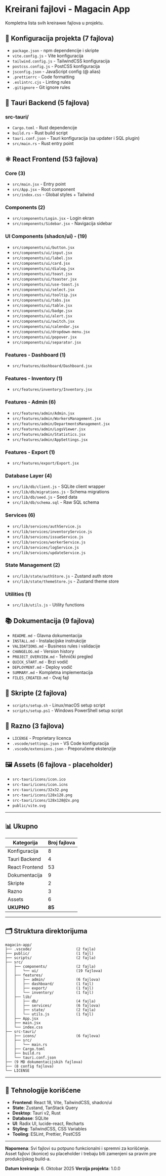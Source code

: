 # Kreirani fajlovi - Magacin App

Kompletna lista svih kreiraних fajlova u projektu.

## 📄 Konfiguracija projekta (7 fajlova)

- `package.json` - npm dependencije i skripte
- `vite.config.js` - Vite konfiguracija
- `tailwind.config.js` - TailwindCSS konfiguracija
- `postcss.config.js` - PostCSS konfiguracija
- `jsconfig.json` - JavaScript config (@ alias)
- `.prettierrc` - Code formatting
- `.eslintrc.cjs` - Linting rules
- `.gitignore` - Git ignore rules

## 🦀 Tauri Backend (5 fajlova)

### src-tauri/
- `Cargo.toml` - Rust dependencije
- `build.rs` - Rust build script
- `tauri.conf.json` - Tauri konfiguracija (sa updater i SQL plugin)
- `src/main.rs` - Rust entry point

## ⚛️ React Frontend (53 fajlova)

### Core (3)
- `src/main.jsx` - Entry point
- `src/App.jsx` - Root component
- `src/index.css` - Global styles + Tailwind

### Components (2)
- `src/components/Login.jsx` - Login ekran
- `src/components/Sidebar.jsx` - Navigacija sidebar

### UI Components (shadcn/ui) - (19)
- `src/components/ui/button.jsx`
- `src/components/ui/input.jsx`
- `src/components/ui/label.jsx`
- `src/components/ui/card.jsx`
- `src/components/ui/dialog.jsx`
- `src/components/ui/toast.jsx`
- `src/components/ui/toaster.jsx`
- `src/components/ui/use-toast.js`
- `src/components/ui/select.jsx`
- `src/components/ui/tooltip.jsx`
- `src/components/ui/tabs.jsx`
- `src/components/ui/table.jsx`
- `src/components/ui/badge.jsx`
- `src/components/ui/alert.jsx`
- `src/components/ui/switch.jsx`
- `src/components/ui/calendar.jsx`
- `src/components/ui/dropdown-menu.jsx`
- `src/components/ui/popover.jsx`
- `src/components/ui/separator.jsx`

### Features - Dashboard (1)
- `src/features/dashboard/Dashboard.jsx`

### Features - Inventory (1)
- `src/features/inventory/Inventory.jsx`

### Features - Admin (6)
- `src/features/admin/Admin.jsx`
- `src/features/admin/WorkersManagement.jsx`
- `src/features/admin/DepartmentsManagement.jsx`
- `src/features/admin/LogsViewer.jsx`
- `src/features/admin/Statistics.jsx`
- `src/features/admin/AppSettings.jsx`

### Features - Export (1)
- `src/features/export/Export.jsx`

### Database Layer (4)
- `src/lib/db/client.js` - SQLite client wrapper
- `src/lib/db/migrations.js` - Schema migrations
- `src/lib/db/seed.js` - Seed data
- `src/lib/db/schema.sql` - Raw SQL schema

### Services (6)
- `src/lib/services/authService.js`
- `src/lib/services/inventoryService.js`
- `src/lib/services/issueService.js`
- `src/lib/services/workerService.js`
- `src/lib/services/logService.js`
- `src/lib/services/updateService.js`

### State Management (2)
- `src/lib/state/authStore.js` - Zustand auth store
- `src/lib/state/themeStore.js` - Zustand theme store

### Utilities (1)
- `src/lib/utils.js` - Utility functions

## 📚 Dokumentacija (9 fajlova)

- `README.md` - Glavna dokumentacija
- `INSTALL.md` - Instalacijske instrukcije
- `VALIDATIONS.md` - Business rules i validacije
- `CHANGELOG.md` - Version history
- `PROJECT_OVERVIEW.md` - Tehnički pregled
- `QUICK_START.md` - Brzi vodič
- `DEPLOYMENT.md` - Deploy vodič
- `SUMMARY.md` - Kompletna implementacija
- `FILES_CREATED.md` - Ovaj fajl

## 🔧 Skripte (2 fajlova)

- `scripts/setup.sh` - Linux/macOS setup script
- `scripts/setup.ps1` - Windows PowerShell setup script

## 📝 Razno (3 fajlova)

- `LICENSE` - Proprietary licenca
- `.vscode/settings.json` - VS Code konfiguracija
- `.vscode/extensions.json` - Preporučene ekstenzije

## 🖼️ Assets (6 fajlova - placeholder)

- `src-tauri/icons/icon.ico`
- `src-tauri/icons/icon.icns`
- `src-tauri/icons/32x32.png`
- `src-tauri/icons/128x128.png`
- `src-tauri/icons/128x128@2x.png`
- `public/vite.svg`

---

## 📊 Ukupno

| Kategorija | Broj fajlova |
|-----------|--------------|
| Konfiguracija | 8 |
| Tauri Backend | 4 |
| React Frontend | 53 |
| Dokumentacija | 9 |
| Skripte | 2 |
| Razno | 3 |
| Assets | 6 |
| **UKUPNO** | **85** |

---

## 🗂️ Struktura direktorijuma

```
magacin-app/
├── .vscode/                    (2 fajla)
├── public/                     (1 fajl)
├── scripts/                    (2 fajla)
├── src/
│   ├── components/             (2 fajla)
│   │   └── ui/                 (19 fajlova)
│   ├── features/
│   │   ├── admin/              (6 fajlova)
│   │   ├── dashboard/          (1 fajl)
│   │   ├── export/             (1 fajl)
│   │   └── inventory/          (1 fajl)
│   ├── lib/
│   │   ├── db/                 (4 fajla)
│   │   ├── services/           (6 fajlova)
│   │   ├── state/              (2 fajla)
│   │   └── utils.js            (1 fajl)
│   ├── App.jsx
│   ├── main.jsx
│   └── index.css
├── src-tauri/
│   ├── icons/                  (6 fajlova)
│   ├── src/
│   │   └── main.rs
│   ├── Cargo.toml
│   ├── build.rs
│   └── tauri.conf.json
├── (9 MD dokumentacijskih fajlova)
├── (8 config fajlova)
└── LICENSE
```

---

## 🎨 Tehnologije korišćene

- **Frontend**: React 18, Vite, TailwindCSS, shadcn/ui
- **State**: Zustand, TanStack Query
- **Desktop**: Tauri v2, Rust
- **Database**: SQLite
- **UI**: Radix UI, lucide-react, Recharts
- **Styling**: TailwindCSS, CSS Variables
- **Tooling**: ESLint, Prettier, PostCSS

---

**Napomena**: Svi fajlovi su potpuno funkcionalni i spremni za korišćenje. Asset fajlovi (ikonice) su placeholder i trebaju biti zamenjeni sa pravim pre produkcijskog build-a.

**Datum kreiranja**: 6. Oktobar 2025
**Verzija projekta**: 1.0.0

